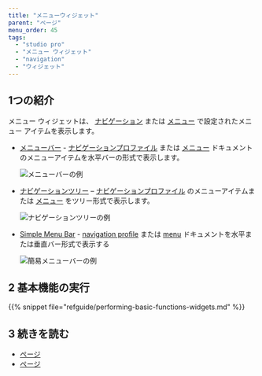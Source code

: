 ```yaml
---
title: "メニューウィジェット"
parent: "ページ"
menu_order: 45
tags:
  - "studio pro"
  - "メニュー ウィジェット"
  - "navigation"
  - "ウィジェット"
---
```


## 1つの紹介

メニュー ウィジェットは、 [ナビゲーション](navigation) または [メニュー](menu) で設定されたメニュー アイテムを表示します。

* [メニューバー](menu-bar) - [ナビゲーションプロファイル](navigation#profiles) または [メニュー](menu) ドキュメントのメニューアイテムを水平バーの形式で表示します。

    ![メニューバーの例](attachments/menu-widgets/menu-bar-example.png)

* [ナビゲーションツリー](navigation-tree) – [ナビゲーションプロファイル](navigation#profiles) のメニューアイテムまたは [メニュー](menu) をツリー形式で表示します。

    ![ナビゲーションツリーの例](attachments/menu-widgets/navigation-tree-example.png)

* [Simple Menu Bar](simple-menu-bar) - [navigation profile](navigation#profiles) または [menu](menu) ドキュメントを水平または垂直バー形式で表示する

    ![簡易メニューバーの例](attachments/menu-widgets/simple-menu-bar-example.png)


## 2 基本機能の実行

{{% snippet file="refguide/performing-basic-functions-widgets.md" %}}

## 3 続きを読む

* [ページ](page)
* [ページ](ページ)